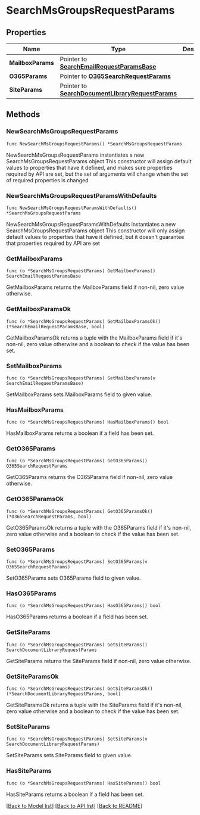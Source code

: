 # SearchMsGroupsRequestParams

## Properties

Name | Type | Description | Notes
------------ | ------------- | ------------- | -------------
**MailboxParams** | Pointer to [**SearchEmailRequestParamsBase**](SearchEmailRequestParamsBase.md) |  | [optional] 
**O365Params** | Pointer to [**O365SearchRequestParams**](O365SearchRequestParams.md) |  | [optional] 
**SiteParams** | Pointer to [**SearchDocumentLibraryRequestParams**](SearchDocumentLibraryRequestParams.md) |  | [optional] 

## Methods

### NewSearchMsGroupsRequestParams

`func NewSearchMsGroupsRequestParams() *SearchMsGroupsRequestParams`

NewSearchMsGroupsRequestParams instantiates a new SearchMsGroupsRequestParams object
This constructor will assign default values to properties that have it defined,
and makes sure properties required by API are set, but the set of arguments
will change when the set of required properties is changed

### NewSearchMsGroupsRequestParamsWithDefaults

`func NewSearchMsGroupsRequestParamsWithDefaults() *SearchMsGroupsRequestParams`

NewSearchMsGroupsRequestParamsWithDefaults instantiates a new SearchMsGroupsRequestParams object
This constructor will only assign default values to properties that have it defined,
but it doesn't guarantee that properties required by API are set

### GetMailboxParams

`func (o *SearchMsGroupsRequestParams) GetMailboxParams() SearchEmailRequestParamsBase`

GetMailboxParams returns the MailboxParams field if non-nil, zero value otherwise.

### GetMailboxParamsOk

`func (o *SearchMsGroupsRequestParams) GetMailboxParamsOk() (*SearchEmailRequestParamsBase, bool)`

GetMailboxParamsOk returns a tuple with the MailboxParams field if it's non-nil, zero value otherwise
and a boolean to check if the value has been set.

### SetMailboxParams

`func (o *SearchMsGroupsRequestParams) SetMailboxParams(v SearchEmailRequestParamsBase)`

SetMailboxParams sets MailboxParams field to given value.

### HasMailboxParams

`func (o *SearchMsGroupsRequestParams) HasMailboxParams() bool`

HasMailboxParams returns a boolean if a field has been set.

### GetO365Params

`func (o *SearchMsGroupsRequestParams) GetO365Params() O365SearchRequestParams`

GetO365Params returns the O365Params field if non-nil, zero value otherwise.

### GetO365ParamsOk

`func (o *SearchMsGroupsRequestParams) GetO365ParamsOk() (*O365SearchRequestParams, bool)`

GetO365ParamsOk returns a tuple with the O365Params field if it's non-nil, zero value otherwise
and a boolean to check if the value has been set.

### SetO365Params

`func (o *SearchMsGroupsRequestParams) SetO365Params(v O365SearchRequestParams)`

SetO365Params sets O365Params field to given value.

### HasO365Params

`func (o *SearchMsGroupsRequestParams) HasO365Params() bool`

HasO365Params returns a boolean if a field has been set.

### GetSiteParams

`func (o *SearchMsGroupsRequestParams) GetSiteParams() SearchDocumentLibraryRequestParams`

GetSiteParams returns the SiteParams field if non-nil, zero value otherwise.

### GetSiteParamsOk

`func (o *SearchMsGroupsRequestParams) GetSiteParamsOk() (*SearchDocumentLibraryRequestParams, bool)`

GetSiteParamsOk returns a tuple with the SiteParams field if it's non-nil, zero value otherwise
and a boolean to check if the value has been set.

### SetSiteParams

`func (o *SearchMsGroupsRequestParams) SetSiteParams(v SearchDocumentLibraryRequestParams)`

SetSiteParams sets SiteParams field to given value.

### HasSiteParams

`func (o *SearchMsGroupsRequestParams) HasSiteParams() bool`

HasSiteParams returns a boolean if a field has been set.


[[Back to Model list]](../README.md#documentation-for-models) [[Back to API list]](../README.md#documentation-for-api-endpoints) [[Back to README]](../README.md)


